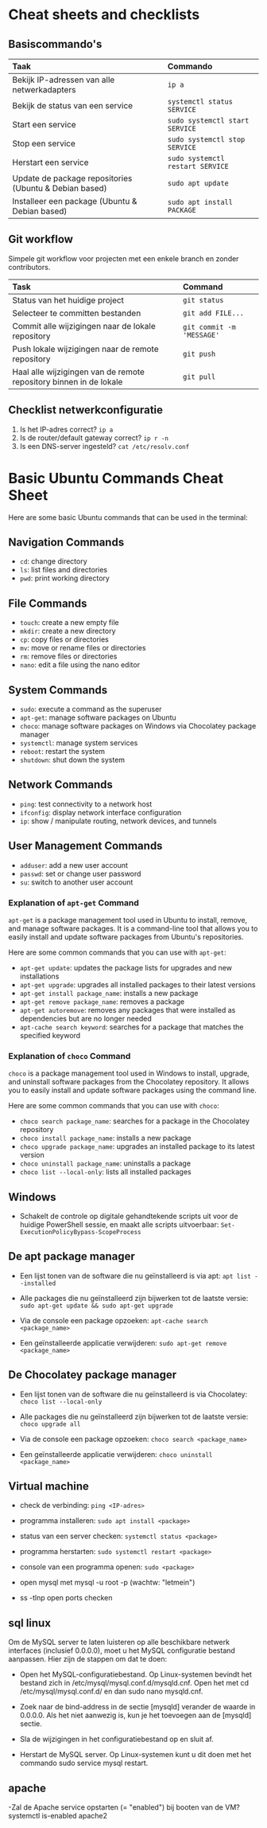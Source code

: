 # Cheat sheets and checklists

## Basiscommando's

| Taak                                                   | Commando                         |
| :----------------------------------------------------- | :------------------------------- |
| Bekijk IP-adressen van alle netwerkadapters            | `ip a`                           |
| Bekijk de status van een service                       | `systemctl status SERVICE`       |
| Start een service                                      | `sudo systemctl start SERVICE`   |
| Stop een service                                       | `sudo systemctl stop SERVICE`    |
| Herstart een service                                   | `sudo systemctl restart SERVICE` |
| Update de package repositories (Ubuntu & Debian based) | `sudo apt update`                |
| Installeer een package (Ubuntu & Debian based)         | `sudo apt install PACKAGE`       |

## Git workflow

Simpele git workflow voor projecten met een enkele branch en zonder contributors.

| Task                                                               | Command                   |
| :----------------------------------------------------------------- | :------------------------ |
| Status van het huidige project                                     | `git status`              |
| Selecteer te committen bestanden                                   | `git add FILE...`         |
| Commit alle wijzigingen naar de lokale repository                  | `git commit -m 'MESSAGE'` |
| Push lokale wijzigingen naar de remote repository                  | `git push`                |
| Haal alle wijzigingen van de remote repository binnen in de lokale | `git pull`                |

## Checklist netwerkconfiguratie

1. Is het IP-adres correct? `ip a`
2. Is de router/default gateway correct? `ip r -n`
3. Is een DNS-server ingesteld? `cat /etc/resolv.conf`

# Basic Ubuntu Commands Cheat Sheet

Here are some basic Ubuntu commands that can be used in the terminal:

## Navigation Commands

- `cd`: change directory
- `ls`: list files and directories
- `pwd`: print working directory

## File Commands

- `touch`: create a new empty file
- `mkdir`: create a new directory
- `cp`: copy files or directories
- `mv`: move or rename files or directories
- `rm`: remove files or directories
- `nano`: edit a file using the nano editor

## System Commands

- `sudo`: execute a command as the superuser
- `apt-get`: manage software packages on Ubuntu
- `choco`: manage software packages on Windows via Chocolatey package manager
- `systemctl`: manage system services
- `reboot`: restart the system
- `shutdown`: shut down the system

## Network Commands

- `ping`: test connectivity to a network host
- `ifconfig`: display network interface configuration
- `ip`: show / manipulate routing, network devices, and tunnels

## User Management Commands

- `adduser`: add a new user account
- `passwd`: set or change user password
- `su`: switch to another user account

### Explanation of `apt-get` Command

`apt-get` is a package management tool used in Ubuntu to install, remove, and manage software packages. It is a command-line tool that allows you to easily install and update software packages from Ubuntu's repositories.

Here are some common commands that you can use with `apt-get`:

- `apt-get update`: updates the package lists for upgrades and new installations
- `apt-get upgrade`: upgrades all installed packages to their latest versions
- `apt-get install package_name`: installs a new package
- `apt-get remove package_name`: removes a package
- `apt-get autoremove`: removes any packages that were installed as dependencies but are no longer needed
- `apt-cache search keyword`: searches for a package that matches the specified keyword

### Explanation of `choco` Command

`choco` is a package management tool used in Windows to install, upgrade, and uninstall software packages from the Chocolatey repository. It allows you to easily install and update software packages using the command line.

Here are some common commands that you can use with `choco`:

- `choco search package_name`: searches for a package in the Chocolatey repository
- `choco install package_name`: installs a new package
- `choco upgrade package_name`: upgrades an installed package to its latest version
- `choco uninstall package_name`: uninstalls a package
- `choco list --local-only`: lists all installed packages

## Windows

- Schakelt de controle op digitale gehandtekende scripts uit voor de huidige PowerShell sessie, en maakt alle scripts uitvoerbaar: `Set-ExecutionPolicyBypass-ScopeProcess`

## De apt package manager

- Een lijst tonen van de software die nu geïnstalleerd is via apt: `apt list --installed`

- Alle packages die nu geïnstalleerd zijn bijwerken tot de laatste versie: `sudo apt-get update && sudo apt-get upgrade`

- Via de console een package opzoeken: `apt-cache search <package_name>`

- Een geïnstalleerde applicatie verwijderen: `sudo apt-get remove <package_name>`

## De Chocolatey package manager

- Een lijst tonen van de software die nu geïnstalleerd is via Chocolatey: `choco list --local-only`

- Alle packages die nu geïnstalleerd zijn bijwerken tot de laatste versie: `choco upgrade all`

- Via de console een package opzoeken: `choco search <package_name>`

- Een geïnstalleerde applicatie verwijderen: `choco uninstall <package_name>`

## Virtual machine

- check de verbinding: `ping <IP-adres>`

- programma installeren: `sudo apt install <package>`

- status van een server checken: `systemctl status <package>`

- programma herstarten: `sudo systemctl restart <package>`

- console van een programma openen: `sudo <package>`

- open mysql met mysql -u root -p (wachtw: "letmein")

- ss -tlnp open ports checken

## sql linux

Om de MySQL server te laten luisteren op alle beschikbare netwerk interfaces (inclusief 0.0.0.0), moet u het MySQL configuratie bestand aanpassen. Hier zijn de stappen om dat te doen:

- Open het MySQL-configuratiebestand. Op Linux-systemen bevindt het bestand zich in /etc/mysql/mysql.conf.d/mysqld.cnf. Open het met cd /etc/mysql/mysql.conf.d/ en dan sudo nano mysqld.cnf.

- Zoek naar de bind-address in de sectie [mysqld] verander de waarde in 0.0.0.0. Als het niet aanwezig is, kun je het toevoegen aan de [mysqld] sectie.

- Sla de wijzigingen in het configuratiebestand op en sluit af.

- Herstart de MySQL server. Op Linux-systemen kunt u dit doen met het commando sudo service mysql restart.

## apache

-Zal de Apache service opstarten (= "enabled") bij booten van de VM? systemctl is-enabled apache2
